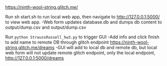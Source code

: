https://ninth-wool-string.glitch.me/

Run sh start.sh to run local web app, then navigate to http://127.0.0.1:5000/ to view web app.
	-Web form updates database.db and dumps db content to output/dump.csv and output/dump.csv

Run  ```python StraussRussell_hw3.py``` to trigger GUI
	-Add info and click finish to add name to remote DB through glitch endpoint https://ninth-wool-string.glitch.me/dreams
	-GUI will add to local db and remote db, but local web form will not update remote glitch endpoint, only the local endpoint, http://127.0.0.1:5000/dreams
